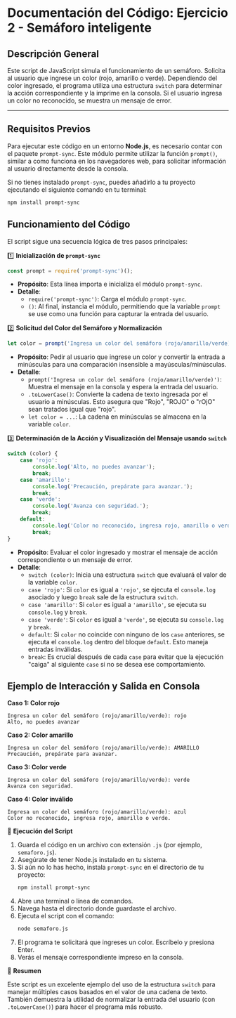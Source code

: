 # Documentación del Código: Ejercicio 2 - Semáforo inteligente

## Descripción General

Este script de JavaScript simula el funcionamiento de un semáforo. Solicita al usuario que ingrese un color (rojo, amarillo o verde). Dependiendo del color ingresado, el programa utiliza una estructura `switch` para determinar la acción correspondiente y la imprime en la consola. Si el usuario ingresa un color no reconocido, se muestra un mensaje de error.

---

## Requisitos Previos

Para ejecutar este código en un entorno **Node.js**, es necesario contar con el paquete `prompt-sync`. Este módulo permite utilizar la función `prompt()`, similar a como funciona en los navegadores web, para solicitar información al usuario directamente desde la consola.

Si no tienes instalado `prompt-sync`, puedes añadirlo a tu proyecto ejecutando el siguiente comando en tu terminal:

```bash
npm install prompt-sync
```

## Funcionamiento del Código

El script sigue una secuencia lógica de tres pasos principales:

1️⃣ **Inicialización de `prompt-sync`**

```js
const prompt = require('prompt-sync')();
```

*   **Propósito**: Esta línea importa e inicializa el módulo `prompt-sync`.
*   **Detalle**:
    *   `require('prompt-sync')`: Carga el módulo `prompt-sync`.
    *   `()`: Al final, instancia el módulo, permitiendo que la variable `prompt` se use como una función para capturar la entrada del usuario.

2️⃣ **Solicitud del Color del Semáforo y Normalización**

```js
let color = prompt('Ingresa un color del semáforo (rojo/amarillo/verde)').toLowerCase();
```

*   **Propósito**: Pedir al usuario que ingrese un color y convertir la entrada a minúsculas para una comparación insensible a mayúsculas/minúsculas.
*   **Detalle**:
    *   `prompt('Ingresa un color del semáforo (rojo/amarillo/verde)')`: Muestra el mensaje en la consola y espera la entrada del usuario.
    *   `.toLowerCase()`: Convierte la cadena de texto ingresada por el usuario a minúsculas. Esto asegura que "Rojo", "ROJO" o "rOjO" sean tratados igual que "rojo".
    *   `let color = ...`: La cadena en minúsculas se almacena en la variable `color`.

3️⃣ **Determinación de la Acción y Visualización del Mensaje usando `switch`**

```js
switch (color) {
    case 'rojo':
        console.log('Alto, no puedes avanzar');
        break;
    case 'amarillo':
        console.log('Precaución, prepárate para avanzar.');
        break;
    case 'verde':
        console.log('Avanza con seguridad.');
        break;
    default:
        console.log('Color no reconocido, ingresa rojo, amarillo o verde.'); // Corregido error tipográfico "olor"
        break;
}
```

*   **Propósito**: Evaluar el color ingresado y mostrar el mensaje de acción correspondiente o un mensaje de error.
*   **Detalle**:
    *   `switch (color)`: Inicia una estructura `switch` que evaluará el valor de la variable `color`.
    *   `case 'rojo'`: Si `color` es igual a `'rojo'`, se ejecuta el `console.log` asociado y luego `break` sale de la estructura `switch`.
    *   `case 'amarillo'`: Si `color` es igual a `'amarillo'`, se ejecuta su `console.log` y `break`.
    *   `case 'verde'`: Si `color` es igual a `'verde'`, se ejecuta su `console.log` y `break`.
    *   `default`: Si `color` no coincide con ninguno de los `case` anteriores, se ejecuta el `console.log` dentro del bloque `default`. Esto maneja entradas inválidas.
    *   `break`: Es crucial después de cada `case` para evitar que la ejecución "caiga" al siguiente `case` si no se desea ese comportamiento.

## Ejemplo de Interacción y Salida en Consola

**Caso 1: Color rojo**
```
Ingresa un color del semáforo (rojo/amarillo/verde): rojo
Alto, no puedes avanzar
```

**Caso 2: Color amarillo**
```
Ingresa un color del semáforo (rojo/amarillo/verde): AMARILLO
Precaución, prepárate para avanzar.
```

**Caso 3: Color verde**
```
Ingresa un color del semáforo (rojo/amarillo/verde): verde
Avanza con seguridad.
```

**Caso 4: Color inválido**
```
Ingresa un color del semáforo (rojo/amarillo/verde): azul
Color no reconocido, ingresa rojo, amarillo o verde.
```

🚀 **Ejecución del Script**

1.  Guarda el código en un archivo con extensión `.js` (por ejemplo, `semaforo.js`).
2.  Asegúrate de tener Node.js instalado en tu sistema.
3.  Si aún no lo has hecho, instala `prompt-sync` en el directorio de tu proyecto:
    ```bash
    npm install prompt-sync
    ```
4.  Abre una terminal o línea de comandos.
5.  Navega hasta el directorio donde guardaste el archivo.
6.  Ejecuta el script con el comando:
    ```bash
    node semaforo.js
    ```
7.  El programa te solicitará que ingreses un color. Escríbelo y presiona Enter.
8.  Verás el mensaje correspondiente impreso en la consola.

🏁 **Resumen**

Este script es un excelente ejemplo del uso de la estructura `switch` para manejar múltiples casos basados en el valor de una cadena de texto. También demuestra la utilidad de normalizar la entrada del usuario (con `.toLowerCase()`) para hacer el programa más robusto.